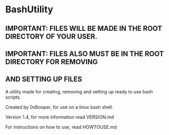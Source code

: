 # BashUtility

## IMPORTANT: FILES WILL BE MADE IN THE ROOT DIRECTORY OF YOUR USER.
## IMPORTANT: FILES ALSO MUST BE IN THE ROOT DIRECTORY FOR REMOVING
## AND SETTING UP FILES

A utility made for creating, removing and setting up ready to use bash scripts.

Created by 0xBooper, for use on a linux bash shell.

Version 1.4, for more information read VERSION.md

For instructions on how to use, read HOWTOUSE.md
